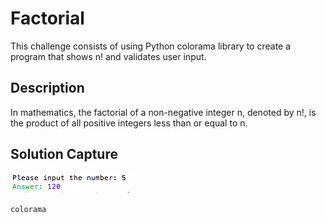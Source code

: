 # Factorial

This challenge consists of using Python colorama library to create a program that shows n! and validates user input.

## Description

In mathematics, the factorial of a non-negative integer n, denoted by n!, is the product of all positive integers less than or equal to n.

## Solution Capture

![Factorial](solved.png?raw=true "Factorial")

```colorama```
